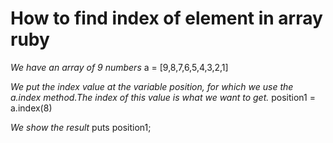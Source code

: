 # How to find index of element in array ruby

*We have an array of 9 numbers*
a = [9,8,7,6,5,4,3,2,1]

*We put the index value at the variable position, for which we use the a.index method.The index of this value is what we want to get.*
 position1 = a.index(8)

*We show the result*
puts position1; 



